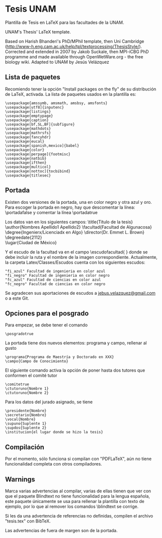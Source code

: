 Tesis UNAM
=============

Plantilla de Tesis en LaTeX para las facultades de la UNAM.

UNAM's Thesis' LaTeX template.

Based on Harish Bhanderi's PhD/MPhil template, then Uni Cambridge (http://www-h.eng.cam.ac.uk/help/tpl/textprocessing/ThesisStyle/).
Corrected and extended in 2007 by Jakob Suckale, then MPI-iCBG PhD programme
and made available through OpenWetWare.org - the free biology wiki. Adapted to UNAM by Jesús Velázquez


Lista de paquetes
-----------------

Recomiendo tener la opción "Install packages on the fly" de su distribución de LaTeX, activada. La lista de paquetes usados en la plantilla es:

    \usepackage{amssymb, amsmath, amsbsy, amsfonts}
    \usepackage[utf8]{inputenc}
    \usepackage{listings}
    \usepackage{emptypage}
    \usepackage{caption}
    \usepackage[bf,SL,BF]{subfigure}
    \usepackage{mathdots}
    \usepackage{mathrsfs}
    \usepackage{fancyhdr}
    \usepackage{eucal}
    \usepackage[spanish,mexico]{babel}
    \usepackage{color}
    \usepackage[perpage]{footmisc}
    \usepackage{natbib}
    \usepackage{ifthen}
    \usepackage{multicol}
    \usepackage[nottoc]{tocbibind}
    \usepackage{titlesec}

Portada
-----------
Existen dos versiones de la portada, una en color negro y otra azul y oro. Para escoger la portada en negro, hay que descomentar la línea:
    \portadafalse
y comentar la línea 
    \portadatrue
    
Los datos van en los siguientes campos:
    \title{Título de la tesis}
    \author{Nombres Apellido1 Apellido2} 
    \facultad{Facultad de Algunacosa}                
    \degree{Ingenierx/Licenciadx en Algo}
    \director{Dr. Emmet L. Brown}               
    \degreedate{2112}                           
    \lugar{Ciudad de México}       
    
    
  
Y el escudo de la facultad va en el campo \escudofacultad{ } donde se debe incluir la ruta y el nombre de la imagen correspondiente. Actualmente, la carpeta Latex/Classes/Escudos cuenta con los siguientes escudos:

    "fi_azul" Facultad de ingenieria en color azul
    "fi_negro" Facultad de ingenieria en color negro
    "fc_azul" Facultad de ciencias en color azul
    "fc_negro" Facultad de ciencias en color negro

Se agradecen sus aportaciones de escudos a jebus.velazquez@gmail.com o a este Git.



Opciones para el posgrado
--------
Para empezar, se debe tener el comando

    \posgradotrue

La portada tiene dos nuevos elementos: programa y campo, rellenar al gusto

    \programa{Programa de Maestría y Doctorado en XXX}
    \campo{Campo de Conocimiento}
    
El siguiente comando activa la opción de poner hasta dos tutores que conformen el comité tutor

    \comitetrue
    \ctutoruno{Nombre 1}
    \ctutoruno{Nombre 2}
    
Para los datos del jurado asignado, se tiene

    \presidente{Nombre}
    \secretario{Nombre}
    \vocal{Nombre}
    \supuno{Suplente 1}
    \supdos{Suplente 2}
    \institucion{el lugar donde se hizo la tesis}
    
    
Compilación
-----------
Por el momento, sólo funciona si compilan con "PDFLaTeX", aún no tiene funcionalidad completa con otros compiladores.
    
Warnings
--------
Marca varias advertencias al compilar, varias de ellas tienen que ver con que el paquete Blindtext no tiene funcionalidad para la lengua española, este paquete únicamente se usa para rellenar la plantilla con texto de ejemplo, por lo que al remover los comandos \blindtext se corrige.

Si les da una advertencia de referencias no definidas, compilen el archivo "tesis.tex" con BibTeX.

Las advertencias de fuera de margen son de la portada.
